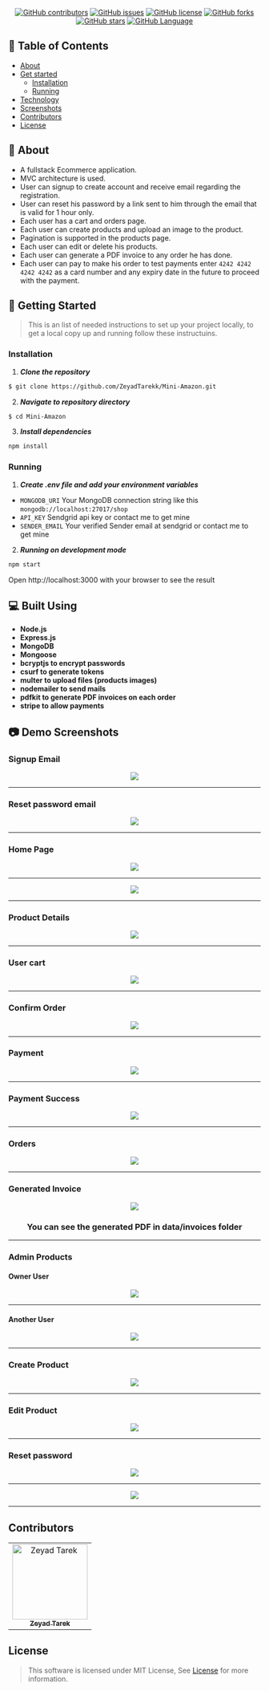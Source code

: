 <div align="center">

[![GitHub contributors](https://img.shields.io/github/contributors/ZeyadTarekk/Mini-Amazon)](https://github.com/ZeyadTarekk/Mini-Amazon/contributors)
[![GitHub issues](https://img.shields.io/github/issues/ZeyadTarekk/Mini-Amazon)](https://github.com/ZeyadTarekk/Mini-Amazon/issues)
[![GitHub license](https://img.shields.io/github/license/ZeyadTarekk/Mini-Amazon)](https://github.com/ZeyadTarekk/Mini-Amazon/blob/master/LICENSE)
[![GitHub forks](https://img.shields.io/github/forks/ZeyadTarekk/Mini-Amazon)](https://github.com/ZeyadTarekk/Mini-Amazon/network)
[![GitHub stars](https://img.shields.io/github/stars/ZeyadTarekk/Mini-Amazon)](https://github.com/ZeyadTarekk/Mini-Amazon/stargazers)
[![GitHub Language](https://img.shields.io/github/languages/top/ZeyadTarekk/Mini-Amazon)](https://img.shields.io/github/languages/count/ZeyadTarekk/Mini-Amazon)

</div>

## 📝 Table of Contents

- [About](#about)
- [Get started](#get-started)
  - [Installation](#Install)
  - [Running](#running)
- [Technology](#tech)
- [Screenshots](#Screenshots)
- [Contributors](#Contributors)
- [License](#license)

## 📙 About <a name = "about"></a>

- A fullstack Ecommerce application.
- MVC architecture is used.
- User can signup to create account and receive email regarding the registration.
- User can reset his password by a link sent to him through the email that is valid for 1 hour only.
- Each user has a cart and orders page.
- Each user can create products and upload an image to the product.
- Pagination is supported in the products page.
- Each user can edit or delete his products.
- Each user can generate a PDF invoice to any order he has done.
- Each user can pay to make his order to test payments enter `4242 4242 4242 4242` as a card number and any expiry date in the future to proceed with the payment.

## 🏁 Getting Started <a name = "get-started"></a>

> This is an list of needed instructions to set up your project locally, to get a local copy up and running follow these
> instructuins.

### Installation <a name = "Install"></a>

1. **_Clone the repository_**

```sh
$ git clone https://github.com/ZeyadTarekk/Mini-Amazon.git
```

2. **_Navigate to repository directory_**

```sh
$ cd Mini-Amazon
```

3. **_Install dependencies_**

```sh
npm install
```

### Running <a name = "running"></a>

1. **_Create .env file and add your environment variables_**

- `MONGODB_URI` Your MongoDB connection string like this `mongodb://localhost:27017/shop`
- `API_KEY` Sendgrid api key or contact me to get mine
- `SENDER_EMAIL` Your verified Sender email at sendgrid or contact me to get mine

2. **_Running on development mode_**

```sh
npm start
```

Open http://localhost:3000 with your browser to see the result

## 💻 Built Using <a name = "tech"></a>

- **Node.js**
- **Express.js**
- **MongoDB**
- **Mongoose**
- **bcryptjs to encrypt passwords**
- **csurf to generate tokens**
- **multer to upload files (products images)**
- **nodemailer to send mails**
- **pdfkit to generate PDF invoices on each order**
- **stripe to allow payments**

## 📷 Demo Screenshots <a name = "Screenshots"></a>

<div align="center">
<h3 align='left'>Signup Email</h3>
   <img src="screenshots/s7.png">
   <hr>
<h3 align='left'>Reset password email</h3>
   <img src="screenshots/s8.png">
   <hr>
<h3 align='left'>Home Page</h3>
   <img src="screenshots/s1.png">
   <hr>
   <img src="screenshots/s2.png">
   <hr>
<h3 align='left'>Product Details</h3>
   <img src="screenshots/s4.png">
   <hr>
<h3 align='left'>User cart</h3>
   <img  src="screenshots/s3.png"></a>
   <hr>
<h3 align='left'>Confirm Order</h3>
   <img  src="screenshots/s11.png"></a>
   <hr>
<h3 align='left'>Payment</h3>
   <img  src="screenshots/s12.png"></a>
   <hr>
<h3 align='left'>Payment Success</h3>
   <img  src="screenshots/s13.png"></a>
   <hr>
<h3 align='left'>Orders</h3>
   <img  src="screenshots/s14.png"></a>
   <hr>
<h3 align='left'>Generated Invoice</h3>
   <img  src="screenshots/s15.png"></a>
   <h3 align='center'>You can see the generated PDF in data/invoices folder</h3>
   <hr>
<h3 align='left'>Admin Products</h3>
<h4 align='left'>Owner User</h4>
<img src="screenshots/s5.png"></a>
<hr>
<h4 align='left'>Another User</h4>
<img src="screenshots/s6.png"></a>
<hr>
<h3 align='left'>Create Product</h3>
   <img  src="screenshots/s9.png"></a>
   <hr>
<h3 align='left'>Edit Product</h3>
   <img  src="screenshots/s10.png"></a>
   <hr>
<h3 align='left'>Reset password</h3>
   <img  src="screenshots/s16.png"></a>
   <hr>
   <img  src="screenshots/s17.png"></a>
   <hr>

</div>

## Contributors <a name = "Contributors"></a>

<table>
  <tr>
    <td align="center">
    <a href="https://github.com/ZeyadTarekk" target="_black">
    <img src="https://avatars.githubusercontent.com/u/76125650?v=4" width="150px;" alt="Zeyad Tarek"/>
    <br />
    <sub><b>Zeyad Tarek</b></sub></a>

  </tr>
 </table>

## License <a name = "license"></a>

> This software is licensed under MIT License, See [License](https://github.com/ZeyadTarekk/Mini-Amazon/blob/main/LICENSE) for more information.
